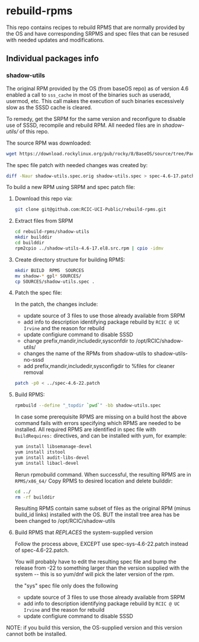 # rebuild-rpms

This repo contains recipes to rebuild RPMS that  are normally provided by the OS
and have corresponding SRPMS and spec files that can be resused with needed updates
and modifications.

## Individual packages info

### shadow-utils

   The original RPM provided by the OS (from baseOS repo) as of version 4.6
   enabled a call to `sss_cache` in most of the binaries such as useradd,
   usermod, etc. This call makes the execution of such binaries excessively slow
   as the SSSD cache is cleared. 

   To remedy, get the SRPM for the same version and reconfigure to disable use of SSSD,
   recompile and rebuild RPM. All needed files are in *shadow-utils/* of this repo.
   
   The source RPM was downloaded:

   ```bash
   wget https://download.rockylinux.org/pub/rocky/8/BaseOS/source/tree/Packages/s/shadow-utils-4.6-22.el8.src.rpm
   ```

   The spec file patch with needed changes was created by:

   ```bash
   diff -Naur shadow-utils.spec.orig shadow-utils.spec > spec-4.6-17.patch
   ```

   To build a new RPM using SRPM and spec patch file:


   1. Download this repo via:

      ```bash
      git clone git@github.com:RCIC-UCI-Public/rebuild-rpms.git
      ```

   1. Extract files from SRPM

      ```bash
      cd rebuild-rpms/shadow-utils
      mkdir builddir
      cd builddir
      rpm2cpio ../shadow-utils-4.6-17.el8.src.rpm | cpio -idmv
      ```

   1. Create directory structure for building RPMS:

      ```bash
      mkdir BUILD  RPMS  SOURCES  
      mv shadow-* gpl* SOURCES/
      cp SOURCES/shadow-utils.spec .
      ```

   1. Patch the spec file:

      In the patch, the changes include:

      * update source of 3 files to use those already available from SRPM
      * add info to description identifying package rebuild by `RCIC @ UC Irvine`
        and the reason for rebuild
      * update configiure command to disable SSSD
      * change prefix,mandir,includedir,sysconfdir to /opt/RCIC/shadow-utils/<version>
      * changes the name of the RPMs from shadow-utils to shadow-utils-no-sssd
      * add prefix,mandir,includedir,sysconfigdir to %files for cleaner removal
    
      ```bash
      patch -p0 < ../spec-4.6-22.patch
      ```

   1. Build RPMS:

      ```bash
      rpmbuild --define "_topdir `pwd`" -bb shadow-utils.spec 
      ```

      In case some prerequisite RPMS are missing on a build host the above command fails
      with errors specifying which RPMS are needed to be installed.  All required  RPMS
      are identified in spec file with `BuildRequires:` directives, and can be installed with yum,
      for example:

      ```bash
      yum install libsemanage-devel
      yum install itstool
      yum install audit-libs-devel
      yum install libacl-devel
      ```
      Rerun rpmobuild command. When successful, the resulting RPMS are in `RPMS/x86_64/`
      Copy RPMS to desired location and delete builddir:

      ```bash
      cd ../
      rm -rf builddir
      ```

      Resulting RPMS contain same subset of files as the original RPM (minus build_id links) installed with the OS.
      BUT the install tree area has be been changed to /opt/RCIC/shadow-utils


   1. Build RPMS that *REPLACES* the system-supplied version


      Follow the process above, EXCEPT use spec-sys-4.6-22.patch instead of spec-4.6-22.patch.  
     
      You will probably have to edit the resulting spec file and bump the release from -22 to something
      larger than the version supplied with the system -- this is so yum/dnf will pick the later version
      of the rpm.

      the "sys" spec file only does the following

      * update source of 3 files to use those already available from SRPM
      * add info to description identifying package rebuild by `RCIC @ UC Irvine`
        and the reason for rebuild
      * update configiure command to disable SSSD

   NOTE: if you build this version, the OS-supplied version and this version cannot both be installed. 
